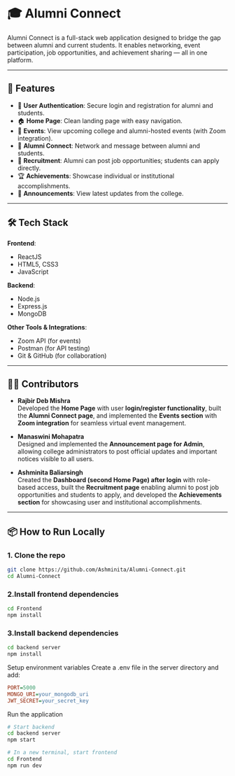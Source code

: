 # 🎓 Alumni Connect

Alumni Connect is a full-stack web application designed to bridge the gap between alumni and current students. It enables networking, event participation, job opportunities, and achievement sharing — all in one platform.

---

## 📌 Features

- 🔐 **User Authentication**: Secure login and registration for alumni and students.
- 🏠 **Home Page**: Clean landing page with easy navigation.
- 📅 **Events**: View upcoming college and alumni-hosted events (with Zoom integration).
- 🤝 **Alumni Connect**: Network and message between alumni and students.
- 💼 **Recruitment**: Alumni can post job opportunities; students can apply directly.
- 🏆 **Achievements**: Showcase individual or institutional accomplishments.
- 📰 **Announcements**: View latest updates from the college.

---

## 🛠️ Tech Stack

**Frontend**:  
- ReactJS  
- HTML5, CSS3  
- JavaScript  

**Backend**:  
- Node.js  
- Express.js  
- MongoDB  

**Other Tools & Integrations**:  
- Zoom API (for events)  
- Postman (for API testing)  
- Git & GitHub (for collaboration)

---

## 🧑‍💻 Contributors

- **Rajbir Deb Mishra**  
  Developed the **Home Page** with user **login/register functionality**, built the **Alumni Connect page**, and implemented the **Events section** with **Zoom integration** for seamless virtual event management.

- **Manaswini Mohapatra**  
  Designed and implemented the **Announcement page for Admin**, allowing college administrators to post official updates and important notices visible to all users.

- **Ashminita Baliarsingh**  
  Created the **Dashboard (second Home Page) after login** with role-based access, built the **Recruitment page** enabling alumni to post job opportunities and students to apply, and developed the **Achievements section** for showcasing user and institutional accomplishments.

---

## 📦 How to Run Locally

### 1. **Clone the repo**
   ```bash
   git clone https://github.com/Ashminita/Alumni-Connect.git
   cd Alumni-Connect
  ```
### 2.Install frontend dependencies

```bash
cd Frontend
npm install
```
### 3.Install backend dependencies

```bash
cd backend server
npm install
```
Setup environment variables
Create a .env file in the server directory and add:

```ini
PORT=5000
MONGO_URI=your_mongodb_uri
JWT_SECRET=your_secret_key
```
Run the application

```bash
# Start backend
cd backend server
npm start

# In a new terminal, start frontend
cd Frontend
npm run dev
```


